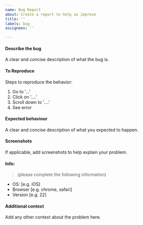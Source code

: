 ```yaml
---
name: Bug Report
about: Create a report to help us improve
title: ''
labels: bug
assignees: ''

---
```


#### Describe the bug
A clear and concise description of what the bug is.

#### To Reproduce
Steps to reproduce the behavior:
1. Go to '...'
2. Click on '....'
3. Scroll down to '....'
4. See error

#### Expected behaviour
A clear and concise description of what you expected to happen.

#### Screenshots
If applicable, add screenshots to help explain your problem.

#### Info:
> (please complete the following information)
 - OS: [e.g. iOS]
 - Browser [e.g. chrome, safari]
 - Version [e.g. 22]

#### Additional context

Add any other context about the problem here.
